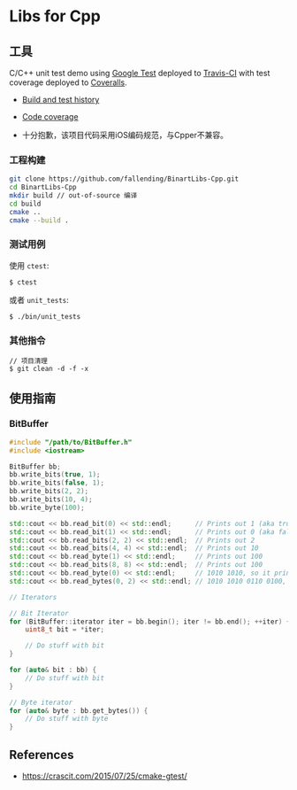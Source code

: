 # Libs for Cpp

## 工具

C/C++ unit test demo using [Google Test](https://github.com/google/googletest/blob/master/googletest/docs/primer.md) deployed to
[Travis-CI](https://travis-ci.org/bast/gtest-demo/builds) with test coverage
deployed to [Coveralls](https://coveralls.io/r/bast/gtest-demo).

- [Build and test history](https://travis-ci.org/bast/gtest-demo/builds)
- [Code coverage](https://coveralls.io/r/bast/gtest-demo)

- 十分抱歉，该项目代码采用iOS编码规范，与Cpper不兼容。

### 工程构建

```bash
git clone https://github.com/fallending/BinartLibs-Cpp.git
cd BinartLibs-Cpp
mkdir build // out-of-source 编译
cd build
cmake ..
cmake --build .
```

### 测试用例

使用 `ctest`:
```
$ ctest
```

或者 `unit_tests`:
```
$ ./bin/unit_tests
```


### 其他指令

```
// 项目清理
$ git clean -d -f -x
```

## 使用指南

### BitBuffer

```c++
#include "/path/to/BitBuffer.h"
#include <iostream>

BitBuffer bb;
bb.write_bits(true, 1);
bb.write_bits(false, 1);
bb.write_bits(2, 2);
bb.write_bits(10, 4);
bb.write_byte(100);

std::cout << bb.read_bit(0) << std::endl;      // Prints out 1 (aka true)
std::cout << bb.read_bit(1) << std::endl;      // Prints out 0 (aka false)
std::cout << bb.read_bits(2, 2) << std::endl;  // Prints out 2
std::cout << bb.read_bits(4, 4) << std::endl;  // Prints out 10
std::cout << bb.read_byte(1) << std::endl;     // Prints out 100
std::cout << bb.read_bits(8, 8) << std::endl;  // Prints out 100
std::cout << bb.read_byte(0) << std::endl;     // 1010 1010, so it prints out 170
std::cout << bb.read_bytes(0, 2) << std::endl; // 1010 1010 0110 0100, so it prints out 43620

// Iterators

// Bit Iterator
for (BitBuffer::iterator iter = bb.begin(); iter != bb.end(); ++iter) {
    uint8_t bit = *iter;

    // Do stuff with bit
}

for (auto& bit : bb) {
    // Do stuff with bit
}

// Byte iterator
for (auto& byte : bb.get_bytes()) {
    // Do stuff with byte
}
```


## References

- https://crascit.com/2015/07/25/cmake-gtest/
